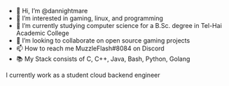 - 👋 Hi, I’m @dannightmare
- 👀 I’m interested in gaming, linux, and programming
- 🌱 I’m currently studying computer science for a B.Sc. degree in Tel-Hai Academic College
- 💞️ I’m looking to collaborate on open source gaming projects
- 📫 How to reach me MuzzleFlash#8084 on Discord
- 📚 My Stack consists of C, C++, Java, Bash, Python, Golang

I currently work as a student cloud backend engineer

<!---
dannightmare/dannightmare is a ✨ special ✨ repository because its `README.md` (this file) appears on your GitHub profile.
You can click the Preview link to take a look at your changes.
--->
